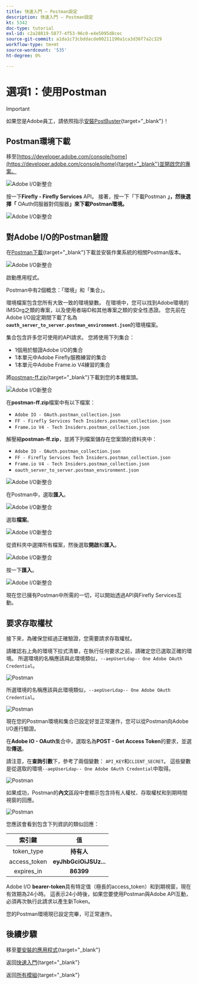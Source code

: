 ```yaml
---
title: 快速入門 — Postman設定
description: 快速入門 — Postman設定
kt: 5342
doc-type: tutorial
exl-id: c2a28819-5877-4f53-96c0-e4e5095d8cec
source-git-commit: a1da1c73cbddacde00211190a1ca3d36f7a2c329
workflow-type: tm+mt
source-wordcount: '535'
ht-degree: 0%

---
```


# 選項1：使用Postman

>[!IMPORTANT]
>
>如果您是Adobe員工，請依照指示[安裝PostBuster](./ex8.md){target="_blank"}！

## Postman環境下載

移至[https://developer.adobe.com/console/home](https://developer.adobe.com/console/home){target="_blank"}並開啟您的專案。

![Adobe I/O新整合](./images/iopr.png)

按一下&#x200B;**Firefly - Firefly Services** API。 接著，按一下「下載Postman **」，然後選擇「** OAuth伺服器對伺服器&#x200B;**」來下載Postman環境。**

![Adobe I/O新整合](./images/iopm.png)

## 對Adobe I/O的Postman驗證

在[Postman下載](https://www.postman.com/downloads/){target="_blank"}下載並安裝作業系統的相關Postman版本。

![Adobe I/O新整合](./images/getstarted.png)

啟動應用程式。

Postman中有2個概念：「環境」和「集合」。

環境檔案包含您所有大致一致的環境變數。 在環境中，您可以找到Adobe環境的IMSOrg之類的專案，以及使用者端ID和其他專案之類的安全性憑證。 您先前在Adobe I/O設定期間下載了名為&#x200B;**`oauth_server_to_server.postman_environment.json`**&#x200B;的環境檔案。

集合包含許多您可使用的API請求。 您將使用下列集合：

- 1個用於驗證Adobe I/O的集合
- 1本單元中Adobe Firefly服務練習的集合
- 1本單元中Adobe Frame.io V4練習的集合

將[postman-ff.zip](./../../../assets/postman/postman-ff.zip){target="_blank"}下載到您的本機案頭。

![Adobe I/O新整合](./images/pmfolder.png)

在&#x200B;**postman-ff.zip**&#x200B;檔案中有以下檔案：

- `Adobe IO - OAuth.postman_collection.json`
- `FF - Firefly Services Tech Insiders.postman_collection.json`
- `Frame.io V4 - Tech Insiders.postman_collection.json`

解壓縮&#x200B;**postman-ff.zip**，並將下列檔案儲存在您案頭的資料夾中：

- `Adobe IO - OAuth.postman_collection.json`
- `FF - Firefly Services Tech Insiders.postman_collection.json`
- `Frame.io V4 - Tech Insiders.postman_collection.json`
- `oauth_server_to_server.postman_environment.json`

![Adobe I/O新整合](./images/pmfolder1.png)

在Postman中，選取&#x200B;**匯入**。

![Adobe I/O新整合](./images/postmanui.png)

選取&#x200B;**檔案**。

![Adobe I/O新整合](./images/choosefiles.png)

從資料夾中選擇所有檔案，然後選取&#x200B;**開啟**&#x200B;和&#x200B;**匯入**。

![Adobe I/O新整合](./images/selectfiles.png)

按一下&#x200B;**匯入**。

![Adobe I/O新整合](./images/impconfirm.png)

現在您已擁有Postman中所需的一切，可以開始透過API與Firefly Services互動。

## 要求存取權杖

接下來，為確保您經過正確驗證，您需要請求存取權杖。

請確認右上角的環境下拉式清單，在執行任何要求之前，請確定您已選取正確的環境。 所選環境的名稱應該與此環境類似，`--aepUserLdap-- One Adobe OAuth Credential`。

![Postman](./images/envselemea1.png)

所選環境的名稱應該與此環境類似，`--aepUserLdap-- One Adobe OAuth Credential`。

![Postman](./images/envselemea.png)

現在您的Postman環境和集合已設定好並正常運作，您可以從Postman向Adobe I/O進行驗證。

在&#x200B;**Adobe IO - OAuth**&#x200B;集合中，選取名為&#x200B;**POST - Get Access Token**&#x200B;的要求，並選取&#x200B;**傳送**。

請注意，在&#x200B;**查詢引數**&#x200B;下，參考了兩個變數： `API_KEY`和`CLIENT_SECRET`。 這些變數是從選取的環境`--aepUserLdap-- One Adobe OAuth Credential`中取得。

![Postman](./images/ioauth.png)

如果成功，Postman的&#x200B;**內文**&#x200B;區段中會顯示包含持有人權杖、存取權杖和到期時間視窗的回應。

![Postman](./images/ioauthresp.png)

您應該會看到包含下列資訊的類似回應：

| 索引鍵 | 值 |
|:-------------:| :---------------:| 
| token_type | **持有人** |
| access_token | **eyJhbGciOiJSUz...** |
| expires_in | **86399** |

Adobe I/O **bearer-token**&#x200B;具有特定值（極長的access_token）和到期視窗，現在有效期為24小時。 這表示24小時後，如果您要使用Postman與Adobe API互動，必須再次執行此請求以產生新Token。

您的Postman環境現已設定完畢，可正常運作。

## 後續步驟

移至[要安裝的應用程式](./ex9.md){target="_blank"}

返回[快速入門](./getting-started.md){target="_blank"}

返回[所有模組](./../../../overview.md){target="_blank"}
